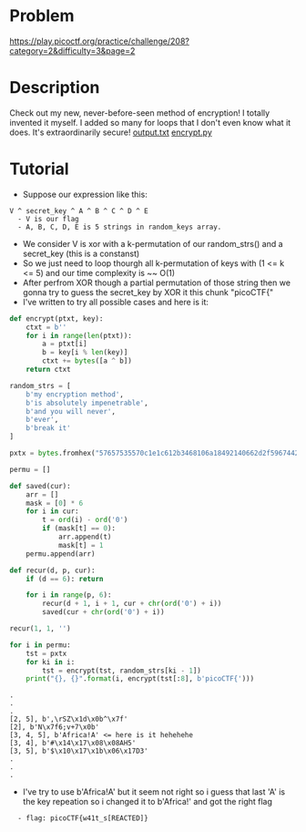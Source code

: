 # Problem
https://play.picoctf.org/practice/challenge/208?category=2&difficulty=3&page=2

# Description
Check out my new, never-before-seen method of encryption! I totally invented it myself. I added so many for loops that I don't even know what it does. It's extraordinarily secure! [output.txt](https://artifacts.picoctf.net/picoMini+by+redpwn/Cryptography/xtraordinary/output.txt) [encrypt.py](https://artifacts.picoctf.net/picoMini+by+redpwn/Cryptography/xtraordinary/encrypt.py)

# Tutorial
  - Suppose our expression like this:
```
V ^ secret_key ^ A ^ B ^ C ^ D ^ E
  - V is our flag
  - A, B, C, D, E is 5 strings in random_keys array.
```
  - We consider V is xor with a k-permutation of our random_strs() and a secret_key (this is a constanst)
  - So we just need to loop thourgh all k-permutation of keys with (1 <= k <= 5) and our time complexity is ~~ O(1)
  - After perfrom XOR though a partial permutation of those string then we gonna try to guess the secret_key by XOR it this chunk "picoCTF{"
  - I've written to try all possible cases and here is it:
```py
def encrypt(ptxt, key):
    ctxt = b''
    for i in range(len(ptxt)):
        a = ptxt[i]
        b = key[i % len(key)]
        ctxt += bytes([a ^ b])
    return ctxt

random_strs = [
    b'my encryption method',
    b'is absolutely impenetrable',
    b'and you will never',
    b'ever',
    b'break it'
]

pxtx = bytes.fromhex("57657535570c1e1c612b3468106a18492140662d2f5967442a2960684d28017931617b1f3637")

permu = []

def saved(cur):
    arr = []
    mask = [0] * 6
    for i in cur:
        t = ord(i) - ord('0')
        if (mask[t] == 0):
            arr.append(t)
            mask[t] = 1
    permu.append(arr)

def recur(d, p, cur):
    if (d == 6): return

    for i in range(p, 6):
        recur(d + 1, i + 1, cur + chr(ord('0') + i))
        saved(cur + chr(ord('0') + i))

recur(1, 1, '')

for i in permu:
    tst = pxtx
    for ki in i:
        tst = encrypt(tst, random_strs[ki - 1])
    print("{}, {}".format(i, encrypt(tst[:8], b'picoCTF{')))
```
```
.
.
.
[2, 5], b',\rSZ\x1d\x0b^\x7f'
[2], b'N\x7f6;v+7\x0b'
[3, 4, 5], b'Africa!A' <= here is it hehehehe
[3, 4], b'#\x14\x17\x08\x08AH5'
[3, 5], b'$\x10\x17\x1b\x06\x17D3'
.
.
.
```
  - I've try to use b'Africa!A' but it seem not right so i guess that last 'A' is the key repeation so i changed it to b'Africa!' and got the right flag
```
  - flag: picoCTF{w41t_s[REACTED]}
```
